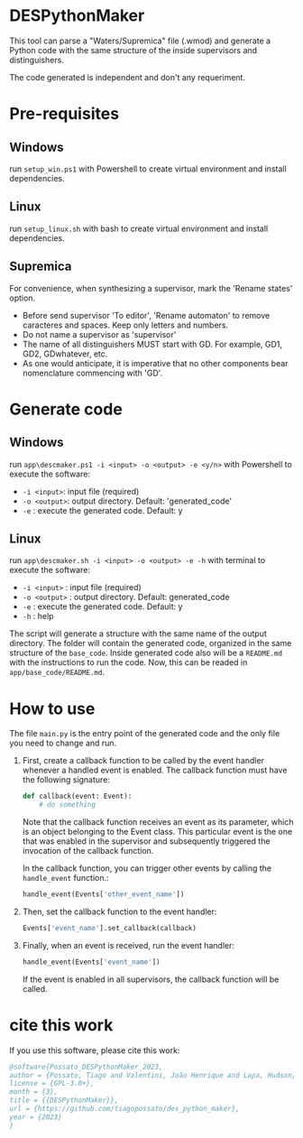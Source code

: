 # DESPythonMaker

This tool can parse a "Waters/Supremica" file (.wmod) and generate a Python code with the same structure of the inside supervisors and distinguishers.

The code generated is independent and don't any requeriment.

# Pre-requisites

## Windows
run ```setup_win.ps1``` with Powershell to create virtual environment and install dependencies.

## Linux
run ```setup_linux.sh``` with bash to create virtual environment and install dependencies.

## Supremica
 For convenience, when synthesizing a supervisor, mark the 'Rename states' option.
- Before send supervisor 'To editor', 'Rename automaton' to remove caracteres and spaces. Keep only letters and numbers.
- Do not name a supervisor as 'supervisor'
- The name of all distinguishers MUST start with GD. For example, GD1, GD2, GDwhatever, etc.
- As one would anticipate, it is imperative that no other components bear nomenclature commencing with 'GD'.

# Generate code

## Windows

run `app\descmaker.ps1 -i <input> -o <output> -e <y/n>` with Powershell to execute the software:
-  `-i <input>`: input file (required)
-  `-o <output>`: output directory. Default: 'generated_code'
-  `-e` : execute the generated code. Default: y
 
## Linux

run `app\descmaker.sh -i <input> -o <output> -e -h` with terminal to execute the software:
- `-i <input>` : input file (required)
- `-o <output>` : output directory. Default: generated_code
- `-e` : execute the generated code. Default: y
- `-h` : help

The script will generate a structure with the same name of the output directory. The folder will contain the generated code, organized in the same structure of the `base_code`. Inside generated code also will be a `README.md` with the instructions to run the code. Now, this can be readed in `app/base_code/README.md`.

# How to use

The file `main.py` is the entry point of the generated code and the only file you need to change and run.

1. First, create a callback function to be called by the event handler whenever a handled event is enabled. The callback function must have the following signature:

    ```python
    def callback(event: Event):
        # do something
    ```
    Note that the callback function receives an event as its parameter, which is an object belonging to the Event class. This particular event is the one that was enabled in the supervisor and subsequently triggered the invocation of the callback function.

    In the callback function, you can trigger other events by calling the `handle_event` function.:

    ```python
    handle_event(Events['other_event_name'])
    ```

2. Then, set the callback function to the event handler:

    ```python
    Events['event_name'].set_callback(callback)
    ```

3. Finally, when an event is received, run the event handler:

    ```python
    handle_event(Events['event_name'])
    ```

    If the event is enabled in all supervisors, the callback function will be called.


# cite this work
If you use this software, please cite this work:
```bibtex
@software{Possato_DESPythonMaker_2023,
author = {Possato, Tiago and Valentini, João Henrique and Lapa, Hudson},
license = {GPL-3.0+},
month = {3},
title = {{DESPythonMaker}},
url = {https://github.com/tiagopossato/des_python_maker},
year = {2023}
}
```